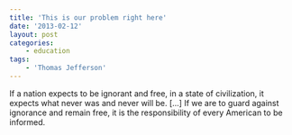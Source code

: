 ```yaml
---
title: 'This is our problem right here'
date: '2013-02-12'
layout: post
categories:
    - education
tags:
    - 'Thomas Jefferson'
---
```


If a nation expects to be ignorant and free, in a state of civilization, it expects what never was and never will be. \[…\] If we are to guard against ignorance and remain free, it is the responsibility of every American to be informed.
